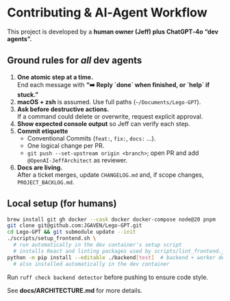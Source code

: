 # Contributing & AI‑Agent Workflow

This project is developed by a **human owner (Jeff) plus ChatGPT‑4o “dev agents”.**

## Ground rules for *all* dev agents

1. **One atomic step at a time.**  
   End each message with **“➡️ Reply \`done\` when finished, or \`help\` if stuck.”**
2. **macOS + zsh** is assumed. Use full paths (`~/Documents/Lego-GPT`).
3. **Ask before destructive actions.**  
   If a command could delete or overwrite, request explicit approval.
4. **Show expected console output** so Jeff can verify each step.
5. **Commit etiquette**  
   * Conventional Commits (`feat:`, `fix:`, `docs:` …).  
   * One logical change per PR.  
   * `git push --set-upstream origin <branch>`; open PR and add `@OpenAI-JeffArchitect` as reviewer.
6. **Docs are living.**  
   After a ticket merges, update `CHANGELOG.md` and, if scope changes, `PROJECT_BACKLOG.md`.

## Local setup (for humans)

```bash
brew install git gh docker --cask docker docker-compose node@20 pnpm
git clone git@github.com:JGAVEN/Lego-GPT.git
cd Lego-GPT && git submodule update --init
./scripts/setup_frontend.sh \
  # run automatically in the dev container's setup script
  # installs React and linting packages used by scripts/lint_frontend.js
python -m pip install --editable ./backend[test]  # backend + worker deps (incl. fakeredis for tests)
  # also installed automatically in the dev container
```

Run `ruff check backend detector` before pushing to ensure code style.

See **docs/ARCHITECTURE.md** for more details.
